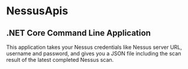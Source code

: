 # NessusApis

## .NET Core Command Line Application

This application takes your Nessus credentials like Nessus server URL, username and password, and gives you a JSON file including the scan result of the latest completed Nessus scan.

